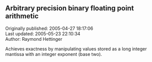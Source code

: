## Arbitrary precision binary floating point arithmetic  
Originally published: 2005-04-27 18:17:06  
Last updated: 2005-05-23 22:10:34  
Author: Raymond Hettinger  
  
Achieves exactness by manipulating values stored as a long integer mantissa with an integer exponent (base two).